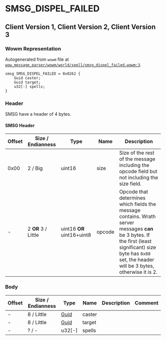 # SMSG_DISPEL_FAILED

## Client Version 1, Client Version 2, Client Version 3

### Wowm Representation

Autogenerated from `wowm` file at [`wow_message_parser/wowm/world/spell/smsg_dispel_failed.wowm:3`](https://github.com/gtker/wow_messages/tree/main/wow_message_parser/wowm/world/spell/smsg_dispel_failed.wowm#L3).
```rust,ignore
smsg SMSG_DISPEL_FAILED = 0x0262 {
    Guid caster;
    Guid target;
    u32[-] spells;
}
```
### Header

SMSG have a header of 4 bytes.

#### SMSG Header

| Offset | Size / Endianness | Type   | Name   | Description |
| ------ | ----------------- | ------ | ------ | ----------- |
| 0x00   | 2 / Big           | uint16 | size   | Size of the rest of the message including the opcode field but not including the size field.|
| -      | 2 **OR** 3 / Little| uint16 **OR** uint16+uint8 | opcode | Opcode that determines which fields the message contains. Wrath server messages **can** be 3 bytes. If the first (least significant) size byte has `0x80` set, the header will be 3 bytes, otherwise it is 2. |

### Body

| Offset | Size / Endianness | Type | Name | Description | Comment |
| ------ | ----------------- | ---- | ---- | ----------- | ------- |
| - | 8 / Little | [Guid](../types/packed-guid.md) | caster |  |  |
| - | 8 / Little | [Guid](../types/packed-guid.md) | target |  |  |
| - | ? / - | u32[-] | spells |  |  |

